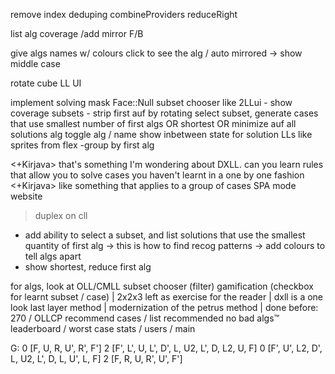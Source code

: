 remove index deduping
combineProviders reduceRight

list alg coverage /add mirror F/B

give algs names w/ colours
click to see the alg / auto mirrored -> show middle case

rotate cube LL UI

implement solving mask Face::Null
subset chooser like 2LLui - show coverage
subsets - strip first auf by rotating
select subset, generate cases that use smallest number of first algs OR shortest OR minimize auf
<a>all solutions</a>
<a>alg</a> toggle alg / name
show inbetween state for solution
LLs like sprites from flex -group by first alg

<+Kirjava> that's something I'm wondering about DXLL. can you learn rules that allow you to solve cases you haven't learnt in a one by one fashion
<+Kirjava> like something that applies to a group of cases
SPA mode website

> duplex on cll

* add ability to select a subset, and list solutions that use the smallest quantity of first alg -> this is how to find recog patterns -> add colours to tell algs apart
* show shortest, reduce first alg

for algs, look at OLL/CMLL
subset chooser (filter)
gamification (checkbox for learnt subset / case) |
2x2x3 left as exercise for the reader |
dxll is a one look last layer method |
modernization of the petrus method |
done before: 270 / OLLCP
recommend cases / list recommended
no bad algs™
leaderboard / worst case
stats / users / main

G:
0 [F, U, R, U', R', F'] 2 [F', L', U, L', D', L, U2, L', D, L2, U, F]
0 [F', U', L2, D', L, U2, L', D, L, U', L, F] 2 [F, R, U, R', U', F']
